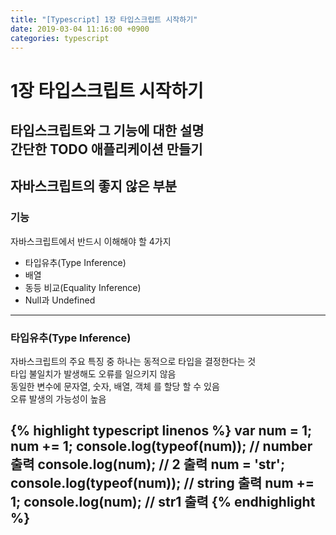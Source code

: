 ```yaml
---
title: "[Typescript] 1장 타입스크립트 시작하기"
date: 2019-03-04 11:16:00 +0900
categories: typescript
---
```


# 1장 타입스크립트 시작하기
타입스크립트와 그 기능에 대한 설명  
간단한 TODO 애플리케이션 만들기  
-----------------------------
## 자바스크립트의 좋지 않은 부분
### 기능
자바스크립트에서 반드시 이해해야 할 4가지
- 타입유추(Type Inference)
- 배열
- 동등 비교(Equality Inference)
- Null과 Undefined
-----------------------------
### 타입유추(Type Inference)
자바스크립트의 주요 특징 중 하나는 동적으로 타입을 결정한다는 것  
타입 불일치가 발생해도 오류를 일으키지 않음  
동일한 변수에 문자열, 숫자, 배열, 객체 를 할당 할 수 있음  
오류 발생의 가능성이 높음  

{% highlight typescript linenos %}
var num = 1;
num += 1;
console.log(typeof(num)); // number 출력
console.log(num); // 2 출력
num = 'str';
console.log(typeof(num)); // string 출력
num += 1;
console.log(num); // str1 출력
{% endhighlight %}
-----------------------------
